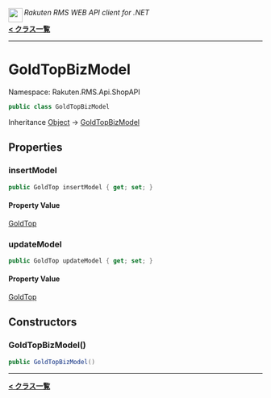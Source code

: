 <img align="left" style="height: 2em;" src="https://webservice.rakuten.co.jp/favicon.ico"><em>Rakuten RMS WEB API client for .NET</em>

[**< クラス一覧**](./)
- - -

# GoldTopBizModel

Namespace: Rakuten.RMS.Api.ShopAPI

```csharp
public class GoldTopBizModel
```

Inheritance [Object](https://docs.microsoft.com/en-us/dotnet/api/system.object) → [GoldTopBizModel](./rakuten.rms.api.shopapi.goldtopbizmodel)

## Properties

### <a id="properties-insertmodel"/>**insertModel**

```csharp
public GoldTop insertModel { get; set; }
```

#### Property Value

[GoldTop](./rakuten.rms.api.shopapi.goldtop)<br>

### <a id="properties-updatemodel"/>**updateModel**

```csharp
public GoldTop updateModel { get; set; }
```

#### Property Value

[GoldTop](./rakuten.rms.api.shopapi.goldtop)<br>

## Constructors

### <a id="constructors-.ctor"/>**GoldTopBizModel()**

```csharp
public GoldTopBizModel()
```


- - -
[**< クラス一覧**](./)
